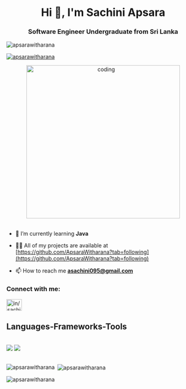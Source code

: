 <h1 align="center">Hi 👋, I'm Sachini Apsara</h1>
<h3 align="center">Software Engineer Undergraduate from Sri Lanka</h3>


<p align="left"> <img src="https://komarev.com/ghpvc/?username=apsarawitharana&label=Profile%20views&color=0e75b6&style=flat" alt="apsarawitharana" /> </p>
<p align="left"> <a href="https://github.com/ryo-ma/github-profile-trophy"><img src="https://github-profile-trophy.vercel.app/?username=apsarawitharana" alt="apsarawitharana" /></a> </p>

<div align="center">
  <img alt="coding" width="400" src="https://private-user-images.githubusercontent.com/139870293/298515140-cfea8357-3c51-48f7-a910-aca50d041375.jpg?jwt=eyJhbGciOiJIUzI1NiIsInR5cCI6IkpXVCJ9.eyJpc3MiOiJnaXRodWIuY29tIiwiYXVkIjoicmF3LmdpdGh1YnVzZXJjb250ZW50LmNvbSIsImtleSI6ImtleTUiLCJleHAiOjE3Mjc2MTc3NDAsIm5iZiI6MTcyNzYxNzQ0MCwicGF0aCI6Ii8xMzk4NzAyOTMvMjk4NTE1MTQwLWNmZWE4MzU3LTNjNTEtNDhmNy1hOTEwLWFjYTUwZDA0MTM3NS5qcGc_WC1BbXotQWxnb3JpdGhtPUFXUzQtSE1BQy1TSEEyNTYmWC1BbXotQ3JlZGVudGlhbD1BS0lBVkNPRFlMU0E1M1BRSzRaQSUyRjIwMjQwOTI5JTJGdXMtZWFzdC0xJTJGczMlMkZhd3M0X3JlcXVlc3QmWC1BbXotRGF0ZT0yMDI0MDkyOVQxMzQ0MDBaJlgtQW16LUV4cGlyZXM9MzAwJlgtQW16LVNpZ25hdHVyZT01NDY5ZGMwYjY3ODMxYjUxMzQzMmFiNzBlZjc4MThhZjU5MzUyMzdhODk1NDcwMmUxZWRlYTdkNjkzYWJmNzA4JlgtQW16LVNpZ25lZEhlYWRlcnM9aG9zdCJ9.YLm6vm2HxNfz5yiV0U5bhlbFXqL1Mv84Yo5mGnPF45E">
</div>

<br>


- 🌱 I’m currently learning **Java**
  
- 👨‍💻 All of my projects are available at [https://github.com/ApsaraWitharana?tab=following](https://github.com/ApsaraWitharana?tab=following)

- 📫 How to reach me **asachini095@gmail.com**

<h3 align="left">Connect with me:</h3>
<p align="left">
<a href="https://linkedin.com/in/in/sachini-apsara" target="blank"><img align="center" src="https://raw.githubusercontent.com/rahuldkjain/github-profile-readme-generator/master/src/images/icons/Social/linked-in-alt.svg" alt="in/sachini-apsara" height="30" width="40" /></a>
</p>
<h2 align="left" > Languages-Frameworks-Tools </h2>
<br>
<div align="left" >
    <img src="https://skillicons.dev/icons?i=java,mysql,idea,bootstrap,vscode,html,css,javascript,nodejs,spring,react,typescript,hibernate,mongodb,angular,python" />
    <img src="https://skillicons.dev/icons?i=github,git,maven,figma,linux" /><br>
</div>

<br>

<p><img align="left" src="https://github-readme-stats.vercel.app/api/top-langs?username=apsarawitharana&show_icons=true&locale=en&layout=compact" alt="apsarawitharana" /></p>
<p>&nbsp;<img align="center" src="https://github-readme-stats.vercel.app/api?username=apsarawitharana&show_icons=true&locale=en" alt="apsarawitharana" /></p>
<p><img align="center" src="https://github-readme-streak-stats.herokuapp.com/?user=apsarawitharana&" alt="apsarawitharana" /></p>
